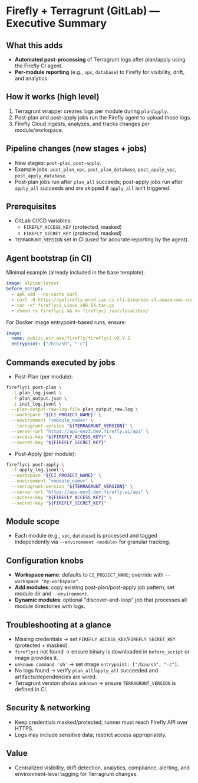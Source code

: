 # Firefly + Terragrunt (GitLab) — Executive Summary

## What this adds
- **Automated post-processing** of Terragrunt logs after plan/apply using the Firefly CI agent.
- **Per-module reporting** (e.g., `vpc`, `database`) to Firefly for visibility, drift, and analytics.

## How it works (high level)
1. Terragrunt wrapper creates logs per module during `plan`/`apply`.
2. Post-plan and post-apply jobs run the Firefly agent to upload those logs.
3. Firefly Cloud ingests, analyzes, and tracks changes per module/workspace.

## Pipeline changes (new stages + jobs)
- New stages: `post-plan`, `post-apply`.
- Example jobs: `post_plan_vpc`, `post_plan_database`, `post_apply_vpc`, `post_apply_database`.
- Post-plan jobs run after `plan_all` succeeds; post-apply jobs run after `apply_all` succeeds and are skipped if `apply_all` isn’t triggered.

## Prerequisites
- GitLab CI/CD variables:
  - `FIREFLY_ACCESS_KEY` (protected, masked)
  - `FIREFLY_SECRET_KEY` (protected, masked)
- `TERRAGRUNT_VERSION` set in CI (used for accurate reporting by the agent).

## Agent bootstrap (in CI)
Minimal example (already included in the base template):

```yaml
image: alpine:latest
before_script:
  - apk add --no-cache curl
  - curl -O https://gofirefly-prod-iac-ci-cli-binaries.s3.amazonaws.com/fireflyci/latest/fireflyci_Linux_x86_64.tar.gz
  - tar -xf fireflyci_Linux_x86_64.tar.gz
  - chmod +x fireflyci && mv fireflyci /usr/local/bin/
```

For Docker image entrypoint-based runs, ensure:

```yaml
image:
  name: public.ecr.aws/firefly/fireflyci:vX.Y.Z
  entrypoint: ["/bin/sh", "-c"]
```

## Commands executed by jobs
- Post-Plan (per module):
```bash
fireflyci post-plan \
  -l plan_log.jsonl \
  -f plan_output.json \
  -i init_log.jsonl \
  --plan-output-raw-log-file plan_output_raw.log \
  --workspace "${CI_PROJECT_NAME}" \
  --environment "<module_name>" \
  --terragrunt-version "${TERRAGRUNT_VERSION}" \
  --server-url "https://api-env3.dev.firefly.ai/api" \
  --access-key "${FIREFLY_ACCESS_KEY}" \
  --secret-key "${FIREFLY_SECRET_KEY}"
```

- Post-Apply (per module):
```bash
fireflyci post-apply \
  -f apply_log.jsonl \
  --workspace "${CI_PROJECT_NAME}" \
  --environment "<module_name>" \
  --terragrunt-version "${TERRAGRUNT_VERSION}" \
  --server-url "https://api-env3.dev.firefly.ai/api" \
  --access-key "${FIREFLY_ACCESS_KEY}" \
  --secret-key "${FIREFLY_SECRET_KEY}"
```

## Module scope
- Each module (e.g., `vpc`, `database`) is processed and tagged independently via `--environment <module>` for granular tracking.

## Configuration knobs
- **Workspace name**: defaults to `CI_PROJECT_NAME`; override with `--workspace "my-workspace"`.
- **Add modules**: copy existing post-plan/post-apply job pattern, set module dir and `--environment`.
- **Dynamic modules**: optional "discover-and-loop" job that processes all module directories with logs.

## Troubleshooting at a glance
- Missing credentials → set `FIREFLY_ACCESS_KEY`/`FIREFLY_SECRET_KEY` (protected + masked).
- `fireflyci` not found → ensure binary is downloaded in `before_script` or image provides it.
- `unknown command 'sh'` → set image `entrypoint: ["/bin/sh", "-c"]`.
- No logs found → verify `plan_all`/`apply_all` succeeded and artifacts/dependencies are wired.
- Terragrunt version shows `unknown` → ensure `TERRAGRUNT_VERSION` is defined in CI.

## Security & networking
- Keep credentials masked/protected; runner must reach Firefly API over HTTPS.
- Logs may include sensitive data; restrict access appropriately.

## Value
- Centralized visibility, drift detection, analytics, compliance, alerting, and environment-level tagging for Terragrunt changes.


